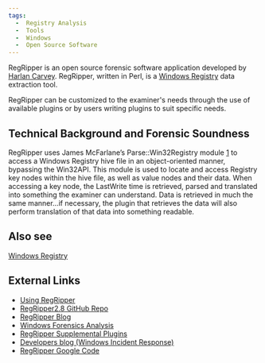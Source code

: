 ```yaml
---
tags:
  -  Registry Analysis
  -  Tools 
  -  Windows
  -  Open Source Software
---
```

RegRipper is an open source forensic software application developed by
[Harlan Carvey](harlan_carvey.md). RegRipper, written in Perl,
is a [Windows Registry](windows_registry.md) data extraction
tool.

RegRipper can be customized to the examiner's needs through the use of
available plugins or by users writing plugins to suit specific needs.

## Technical Background and Forensic Soundness

RegRipper uses James McFarlane’s Parse::Win32Registry module
[1](http://search.cpan.org/~jmacfarla/Parse-Win32Registry-0.40/) to
access a Windows Registry hive file in an object-oriented manner,
bypassing the Win32API. This module is used to locate and access
Registry key nodes within the hive file, as well as value nodes and
their data. When accessing a key node, the LastWrite time is retrieved,
parsed and translated into something the examiner can understand. Data
is retrieved in much the same manner…if necessary, the plugin that
retrieves the data will also perform translation of that data into
something readable.

## Also see

[Windows Registry](windows_registry.md)

## External Links

- [Using RegRipper](http://windowsir.blogspot.com/2011/03/using-regripper.html)
- [RegRipper2.8 GitHub Repo](https://github.com/keydet89/RegRipper2.8)
- [RegRipper Blog](http://www.regripper.wordpress.com)
- [Windows Forensics Analysis](http://code.google.com/p/winforensicaanalysis/)
- [RegRipper Supplemental Plugins](http://code.google.com/p/regripperplugins/)
- [Developers blog (Windows Incident Response)](http://windowsir.blogspot.com/)
- [RegRipper Google Code](http://code.google.com/p/regripper/)